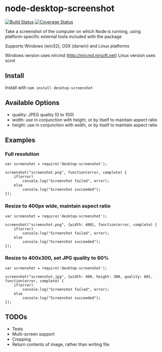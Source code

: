 # node-desktop-screenshot #

[![Build Status](https://travis-ci.org/rvillanueva/node-desktop-screenshot.svg?branch=master)](https://travis-ci.org/rvillanueva/node-desktop-screenshot) [![Coverage Status](https://coveralls.io/repos/github/rvillanueva/node-desktop-screenshot/badge.svg?branch=master)](https://coveralls.io/github/rvillanueva/node-desktop-screenshot?branch=master)

Take a screenshot of the computer on which Node is running, using platform-specific external tools included with the package

Supports Windows (win32), OSX (darwin) and Linux platforms

Windows version uses nircmd (http://nircmd.nirsoft.net)
Linux version uses scrot

## Install ##

Install with `npm install desktop-screenshot`

## Available Options ##

- quality: JPEG quality (0 to 100)
- width: use in conjunction with height, or by itself to maintain aspect ratio
- height: use in conjunction with width, or by itself to maintain aspect ratio

## Examples ##

### Full resolution ###
	var screenshot = require('desktop-screenshot');

    screenshot("screenshot.png", function(error, complete) {
        if(error)
            console.log("Screenshot failed", error);
        else
            console.log("Screenshot succeeded");
    });

### Resize to 400px wide, maintain aspect ratio ###

    var screenshot = require('desktop-screenshot');

    screenshot("screenshot.png", {width: 400}, function(error, complete) {
        if(error)
            console.log("Screenshot failed", error);
        else
            console.log("Screenshot succeeded");
    });

### Resize to 400x300, set JPG quality to 60% ###

    var screenshot = require('desktop-screenshot');

    screenshot("screenshot.jpg", {width: 400, height: 300, quality: 60}, function(error, complete) {
        if(error)
            console.log("Screenshot failed", error);
        else
            console.log("Screenshot succeeded");
    });


## TODOs ##

- Tests
- Multi-screen support
- Cropping
- Return contents of image, rather than writing file
